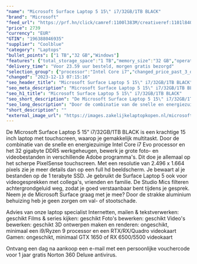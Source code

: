 ```yaml
---
"name": "Microsoft Surface Laptop 5 15\" i7/32GB/1TB BLACK"
"brand": "Microsoft"
"feed_url": "https://prf.hn/click/camref:1100l383M/creativeref:1101l84031/destination:https%3A%2F%2Fwww.coolblue.nl%2Fproduct%2F913521"
"price": 2739
"currency": "EUR"
"GTIN": "196388046935"
"supplier": "Coolblue"
"category": "Laptops"
"bullet_points": ["1 TB","32 GB","Windows"]
"features": {"total_storage_space":"1 TB","memory_size":"32 GB","operating_system":"Windows"}
"delivery_time": "Voor 23.59 uur besteld, morgen gratis bezorgd"
"selection_group": {"processor":"Intel Core i7","changed_price_past_3_days":false,"product_family":"Surface Laptop 5"}
"changed": "2023-12-13 07:15:16"
"seo_header_title": "Microsoft Surface Laptop 5 15\" i7/32GB/1TB BLACK"
"seo_meta_description": "Microsoft Surface Laptop 5 15\" i7/32GB/1TB BLACK"
"seo_h1_title": "Microsoft Surface Laptop 5 15\" i7/32GB/1TB BLACK"
"seo_short_description": "De Microsoft Surface Laptop 5 15\" i7/32GB/1TB BLACK is een krachtige 15 inch laptop met touchscreen, waarop je gemakkelijk multitaskt."
"seo_long_description": "Door de combinatie van de snelle en energiezuinige Intel Core i7 Evo processor en het 32 gigabyte DDR5 werkgeheugen, bewerk je grote foto- en videobestanden in verschillende Adobe programma's. Dit doe je allemaal op het scherpe PixelSense touchscreen. Met een resolutie van 2. 496 x 1. 664 pixels zie je meer details dan op een full hd beeldscherm. Je bewaart al je bestanden op de 1 terabyte SSD. Je gebruikt de Surface Laptop 5 ook voor videogesprekken met collega's, vrienden en familie. De Studio Mics filteren achtergrondgeluid weg, zodat je goed verstaanbaar bent tijdens je gesprek. Neem je de Microsoft Surface graag met je mee? Door de strakke aluminium behuizing heb je geen zorgen om val- of stootschade. \r\n\r\nAdvies van onze laptop specialist\r\nInternetten, mailen & tekstverwerken: geschikt\r\nFilms & series kijken: geschikt\r\nFoto's bewerken: geschikt\r\nVideo's bewerken: geschikt\r\n3D ontwerpen maken en renderen: ongeschikt, minimaal een i9/Ryzen 9 processor en een RTX/RX/Quadro videokaart\r\nGamen: ongeschikt, minimaal GTX 1650 of RX 6500/5500 videokaart\r\n \r\nOntvang een dag na aankoop een e-mail met een persoonlijke vouchercode voor 1 jaar gratis Norton 360 Deluxe antivirus."
"short_description": ""
"external_image_url": "https://images.zakelijkelaptopkopen.nl/microsoft-surface-laptop-5-15-i7-32gb-1tb-black.webp"
---
```


De Microsoft Surface Laptop 5 15" i7/32GB/1TB BLACK is een krachtige 15 inch laptop met touchscreen, waarop je gemakkelijk multitaskt. Door de combinatie van de snelle en energiezuinige Intel Core i7 Evo processor en het 32 gigabyte DDR5 werkgeheugen, bewerk je grote foto- en videobestanden in verschillende Adobe programma's. Dit doe je allemaal op het scherpe PixelSense touchscreen. Met een resolutie van 2.496 x 1.664 pixels zie je meer details dan op een full hd beeldscherm. Je bewaart al je bestanden op de 1 terabyte SSD. Je gebruikt de Surface Laptop 5 ook voor videogesprekken met collega's, vrienden en familie. De Studio Mics filteren achtergrondgeluid weg, zodat je goed verstaanbaar bent tijdens je gesprek. Neem je de Microsoft Surface graag met je mee? Door de strakke aluminium behuizing heb je geen zorgen om val- of stootschade.

Advies van onze laptop specialist
Internetten, mailen & tekstverwerken: geschikt
Films & series kijken: geschikt
Foto's bewerken: geschikt
Video's bewerken: geschikt
3D ontwerpen maken en renderen: ongeschikt, minimaal een i9/Ryzen 9 processor en een RTX/RX/Quadro videokaart
Gamen: ongeschikt, minimaal GTX 1650 of RX 6500/5500 videokaart
 
Ontvang een dag na aankoop een e-mail met een persoonlijke vouchercode voor 1 jaar gratis Norton 360 Deluxe antivirus.